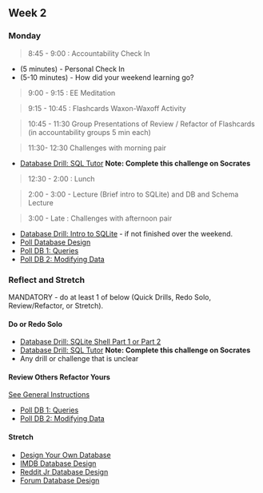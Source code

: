 ## Week 2

### Monday

> 8:45 - 9:00 : Accountability Check In

- (5 minutes) - Personal Check In
- (5-10 minutes) - How did your weekend learning go?
  
> 9:00 - 9:15 : EE Meditation

> 9:15 - 10:45 : Flashcards Waxon-Waxoff Activity

> 10:45 - 11:30  Group Presentations of Review / Refactor of Flashcards (in accountability groups 5 min each)

> 11:30- 12:30 Challenges with morning pair

* [Database Drill: SQL Tutor](https://socrates.devbootcamp.com/sql_tests)  **Note: Complete this challenge on Socrates** 

> 12:30 - 2:00 : Lunch

> 2:00 - 3:00 - Lecture (Brief intro to SQLite) and DB and Schema Lecture 

> 3:00 - Late : Challenges with afternoon pair

* [Database Drill: Intro to SQLite](https://github.com/sea-lions-2014/database-drill-intro-to-sqlite-challenge) - if not finished over the weekend.
* [Poll Database Design](https://github.com/sea-lions-2014/poll-database-design-challenge)
* [Poll DB 1: Queries](https://github.com/sea-lions-2014/poll-db-1-queries-challenge)
* [Poll DB 2: Modifying Data](https://github.com/sea-lions-2014/poll-db-2-modifying-data-challenge)

### Reflect and Stretch
MANDATORY - do at least 1 of below (Quick Drills, Redo Solo, Review/Refactor, or Stretch).

#### Do or Redo Solo

* [Database Drill: SQLite Shell Part 1 or Part 2]()
* [Database Drill: SQL Tutor](https://socrates.devbootcamp.com/sql_tests)  **Note: Complete this challenge on Socrates** 
* Any drill or challenge that is unclear

#### Review Others Refactor Yours

[See General Instructions](https://github.com/sea-lions-2014/review-others-refactor-yours-challenge)

* [Poll DB 1: Queries](https://github.com/sea-lions-2014/poll-db-1-queries-challenge)
* [Poll DB 2: Modifying Data](https://github.com/sea-lions-2014/poll-db-2-modifying-data-challenge)


#### Stretch
* [Design Your Own Database](https://github.com/sea-lions-2014/design-your-own-database-challenge)
* [IMDB Database Design](https://github.com/sea-lions-2014/imdb-database-design-challenge)
* [Reddit Jr Database Design](https://github.com/sea-lions-2014/reddit-jr-database-design-challenge)
* [Forum Database Design](https://github.com/sea-lions-2014/forum-database-design-challenge)



